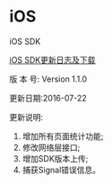 # iOS

iOS SDK

[iOS SDK更新日志及下载](http://xiaobodata.com/download.html)


版 本 号: Version 1.1.0

更新日期:2016-07-22

更新说明:
1. 增加所有页面统计功能;
2. 修改网络层接口;
3. 增加SDK版本上传;
4. 捕获Signal错误信息。
















